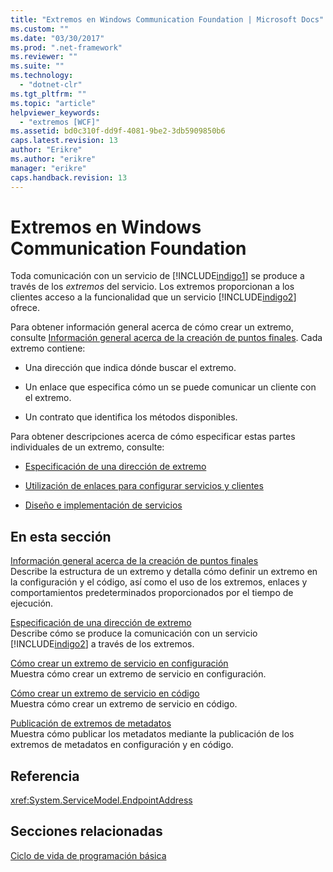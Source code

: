 ```yaml
---
title: "Extremos en Windows Communication Foundation | Microsoft Docs"
ms.custom: ""
ms.date: "03/30/2017"
ms.prod: ".net-framework"
ms.reviewer: ""
ms.suite: ""
ms.technology: 
  - "dotnet-clr"
ms.tgt_pltfrm: ""
ms.topic: "article"
helpviewer_keywords: 
  - "extremos [WCF]"
ms.assetid: bd0c310f-dd9f-4081-9be2-3db5909850b6
caps.latest.revision: 13
author: "Erikre"
ms.author: "erikre"
manager: "erikre"
caps.handback.revision: 13
---
```

# Extremos en Windows Communication Foundation
Toda comunicación con un servicio de [!INCLUDE[indigo1](../../../includes/indigo1-md.md)] se produce a través de los *extremos* del servicio.  Los extremos proporcionan a los clientes acceso a la funcionalidad que un servicio [!INCLUDE[indigo2](../../../includes/indigo2-md.md)] ofrece.  
  
 Para obtener información general acerca de cómo crear un extremo, consulte [Información general acerca de la creación de puntos finales](../../../docs/framework/wcf/endpoint-creation-overview.md).  Cada extremo contiene:  
  
-   Una dirección que indica dónde buscar el extremo.  
  
-   Un enlace que especifica cómo un se puede comunicar un cliente con el extremo.  
  
-   Un contrato que identifica los métodos disponibles.  
  
 Para obtener descripciones acerca de cómo especificar estas partes individuales de un extremo, consulte:  
  
-   [Especificación de una dirección de extremo](../../../docs/framework/wcf/specifying-an-endpoint-address.md)  
  
-   [Utilización de enlaces para configurar servicios y clientes](../../../docs/framework/wcf/using-bindings-to-configure-services-and-clients.md)  
  
-   [Diseño e implementación de servicios](../../../docs/framework/wcf/designing-and-implementing-services.md)  
  
## En esta sección  
 [Información general acerca de la creación de puntos finales](../../../docs/framework/wcf/endpoint-creation-overview.md)  
 Describe la estructura de un extremo y detalla cómo definir un extremo en la configuración y el código, así como el uso de los extremos, enlaces y comportamientos predeterminados proporcionados por el tiempo de ejecución.  
  
 [Especificación de una dirección de extremo](../../../docs/framework/wcf/specifying-an-endpoint-address.md)  
 Describe cómo se produce la comunicación con un servicio [!INCLUDE[indigo2](../../../includes/indigo2-md.md)] a través de los extremos.  
  
 [Cómo crear un extremo de servicio en configuración](../../../docs/framework/wcf/feature-details/how-to-create-a-service-endpoint-in-configuration.md)  
 Muestra cómo crear un extremo de servicio en configuración.  
  
 [Cómo crear un extremo de servicio en código](../../../docs/framework/wcf/feature-details/how-to-create-a-service-endpoint-in-code.md)  
 Muestra cómo crear un extremo de servicio en código.  
  
 [Publicación de extremos de metadatos](../../../docs/framework/wcf/publishing-metadata-endpoints.md)  
 Muestra cómo publicar los metadatos mediante la publicación de los extremos de metadatos en configuración y en código.  
  
## Referencia  
 <xref:System.ServiceModel.EndpointAddress>  
  
## Secciones relacionadas  
 [Ciclo de vida de programación básica](../../../docs/framework/wcf/basic-programming-lifecycle.md)